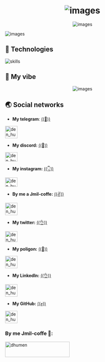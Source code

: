 <h1 align='center'>
    <img src='https://github.com/plinom/plinom/blob/main/README/titles.gif' alt='images'>
</h1>

<p align='center'>
    <img src='https://github.com/plinom/plinom/blob/main/README/Group%202.png' alt='images'>
</p>

<img src='https://github.com/plinom/plinom/blob/main/README/gipss.gif' alt='images'>

## 🔧 ****Technologies****

![skills](https://skillicons.dev/icons?i=html,css,sass,php,wordpress,nodejs,vue,react,mysql,py,vim,git,figma,bash,jquery)

## 🤌 ****My vibe****

<p align='center'>
    <img src='https://github.com/plinom/plinom/blob/main/README/Group%203.png' alt='images'>
</p>

## 🌏 ****Social networks****

- **My telegram**: [((🤙))](https://telegram.me/maxonchicks)

<a href="https://telegram.me/maxonchicks" target="blank"><img align="center" src="https://github.com/plinom/plinom/blob/main/README/telegram.png" alt="den_humen" height="40" width="40" /></a>

- **My discord:** [((🤞))](https://discordapp.com/users/7502)

<a href="https://discordapp.com/users/7502" target="blank"><img align="center" src="https://github.com/plinom/plinom/blob/main/README/discord.png" alt="den_humen" height="30" width="40" /></a>

- **My instagram:** [((👇))](https://instagram.com/maxondev)

<a href="https://instagram.com/maxondev" target="blank"><img align="center" src="https://raw.githubusercontent.com/rahuldkjain/github-profile-readme-generator/master/src/images/icons/Social/instagram.svg" alt="den_humen" height="30" width="40" /></a>

- **By me a Jmil-coffe:** [((✌️))](https://www.buymeacoffee.com/MaxonDev)

<a href="https://www.buymeacoffee.com/MaxonDev" target="blank"><img align="center" src="https://github.com/plinom/plinom/blob/main/README/bymeacoffe.png" alt="den_humen" height="40" width="40" /></a>

- **My twitter:** [((👌))](https://twitter.com/maxondevelop)

<a href="https://twitter.com/maxondevelop" target="blank"><img align="center" src="https://github.com/plinom/plinom/blob/main/README/twitter.webp" alt="den_humen" height="35" width="40" /></a>

- **My poligon:** [((🤝))](https://www.poliigon.com/account?tab=dashboard)

<a href="https://www.poliigon.com/account?tab=dashboard" target="blank"><img align="center" src="https://github.com/plinom/plinom/blob/main/README/poligon.png" alt="den_humen" height="40" width="40" /></a>

- **My LinkedIn:** [((👌))](https://www.linkedin.com/in/максим-куценко-7225ab269/)

<a href="https://www.linkedin.com/in/максим-куценко-7225ab269/" target="blank"><img align="center" src="https://github.com/plinom/plinom/blob/main/README/linkedin.png" alt="den_humen" height="40" width="40" /></a>

- **My GitHub:** [((✊))](https://github.com/plinom)

<a href="https://github.com/plinom" target="blank"><img align="center" src="https://github.com/plinom/plinom/blob/main/README/github.png" alt="den_humen" height="40" width="40" /></a>

<h3 align="left">By me Jmil-coffe 💞:</h3>
<p>
    <a href="https://www.buymeacoffee.com/MaxonDev">
        <img align="left" src="https://cdn.buymeacoffee.com/buttons/v2/default-yellow.png" height="50" width="210" alt="dhumen" />
    </a>
</p><br><br>
